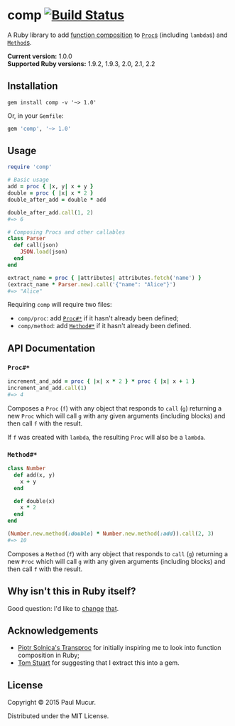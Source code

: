 # comp [![Build Status](https://travis-ci.org/mudge/comp.svg?branch=master)](https://travis-ci.org/mudge/comp)

A Ruby library to add [function
composition](https://en.wikipedia.org/wiki/Function_composition) to
[`Proc`s](http://ruby-doc.org/core/Proc.html) (including `lambda`s) and
[`Method`s](http://ruby-doc.org/core/Method.html).

**Current version:** 1.0.0  
**Supported Ruby versions:** 1.9.2, 1.9.3, 2.0, 2.1, 2.2

## Installation

```
gem install comp -v '~> 1.0'
```

Or, in your `Gemfile`:

```ruby
gem 'comp', '~> 1.0'
```

## Usage

```ruby
require 'comp'

# Basic usage
add = proc { |x, y| x + y }
double = proc { |x| x * 2 }
double_after_add = double * add

double_after_add.call(1, 2)
#=> 6

# Composing Procs and other callables
class Parser
  def call(json)
    JSON.load(json)
  end
end

extract_name = proc { |attributes| attributes.fetch('name') }
(extract_name * Parser.new).call('{"name": "Alice"}')
#=> "Alice"
```

Requiring `comp` will require two files:

* `comp/proc`: add [`Proc#*`](#proc) if it hasn't already been defined;
* `comp/method`: add [`Method#*`](#method) if it hasn't already been defined.

## API Documentation

### `Proc#*`

```ruby
increment_and_add = proc { |x| x * 2 } * proc { |x| x + 1 }
increment_and_add.call(1)
#=> 4
```

Composes a `Proc` (`f`) with any object that responds to `call` (`g`) returning
a new `Proc` which will call `g` with any given arguments (including blocks)
and then call `f` with the result.

If `f` was created with `lambda`, the resulting `Proc` will also be a
`lambda`.

### `Method#*`

```ruby
class Number
  def add(x, y)
    x + y
  end

  def double(x)
    x * 2
  end
end

(Number.new.method(:double) * Number.new.method(:add)).call(2, 3)
#=> 10
```

Composes a `Method` (`f`) with any object that responds to `call` (`g`)
returning a new `Proc` which will call `g` with any given arguments (including
blocks) and then call `f` with the result.

## Why isn't this in Ruby itself?

Good question: I'd like to [change](https://bugs.ruby-lang.org/issues/6284) [that](https://github.com/ruby/ruby/pull/935).

## Acknowledgements

* [Piotr Solnica's Transproc](http://solnic.github.io/transproc/) for
  initially inspiring me to look into function composition in Ruby;
* [Tom Stuart](http://codon.com/) for suggesting that I extract this into a
  gem.

## License

Copyright © 2015 Paul Mucur.

Distributed under the MIT License.
